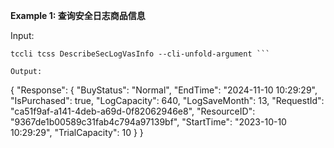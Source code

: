 **Example 1: 查询安全日志商品信息**



Input: 

```
tccli tcss DescribeSecLogVasInfo --cli-unfold-argument ```

Output: 
```
{
    "Response": {
        "BuyStatus": "Normal",
        "EndTime": "2024-11-10 10:29:29",
        "IsPurchased": true,
        "LogCapacity": 640,
        "LogSaveMonth": 13,
        "RequestId": "ca51f9af-a141-4deb-a69d-0f82062946e8",
        "ResourceID": "9367de1b00589c31fab4c794a97139bf",
        "StartTime": "2023-10-10 10:29:29",
        "TrialCapacity": 10
    }
}
```

